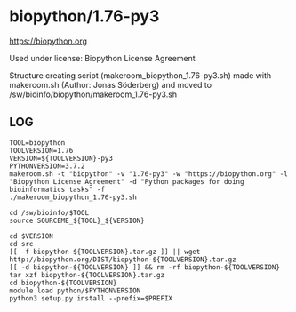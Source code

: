 biopython/1.76-py3
========================

<https://biopython.org>

Used under license:
Biopython License Agreement

Structure creating script (makeroom_biopython_1.76-py3.sh) made with makeroom.sh (Author: Jonas Söderberg) and moved to /sw/bioinfo/biopython/makeroom_1.76-py3.sh

LOG
---

    TOOL=biopython
    TOOLVERSION=1.76
    VERSION=${TOOLVERSION}-py3
    PYTHONVERSION=3.7.2
    makeroom.sh -t "biopython" -v "1.76-py3" -w "https://biopython.org" -l "Biopython License Agreement" -d "Python packages for doing bioinformatics tasks" -f
    ./makeroom_biopython_1.76-py3.sh

    cd /sw/bioinfo/$TOOL
    source SOURCEME_${TOOL}_${VERSION}

    cd $VERSION
    cd src
    [[ -f biopython-${TOOLVERSION}.tar.gz ]] || wget http://biopython.org/DIST/biopython-${TOOLVERSION}.tar.gz
    [[ -d biopython-${TOOLVERSION} ]] && rm -rf biopython-${TOOLVERSION}
    tar xzf biopython-${TOOLVERSION}.tar.gz
    cd biopython-${TOOLVERSION}
    module load python/$PYTHONVERSION
    python3 setup.py install --prefix=$PREFIX

